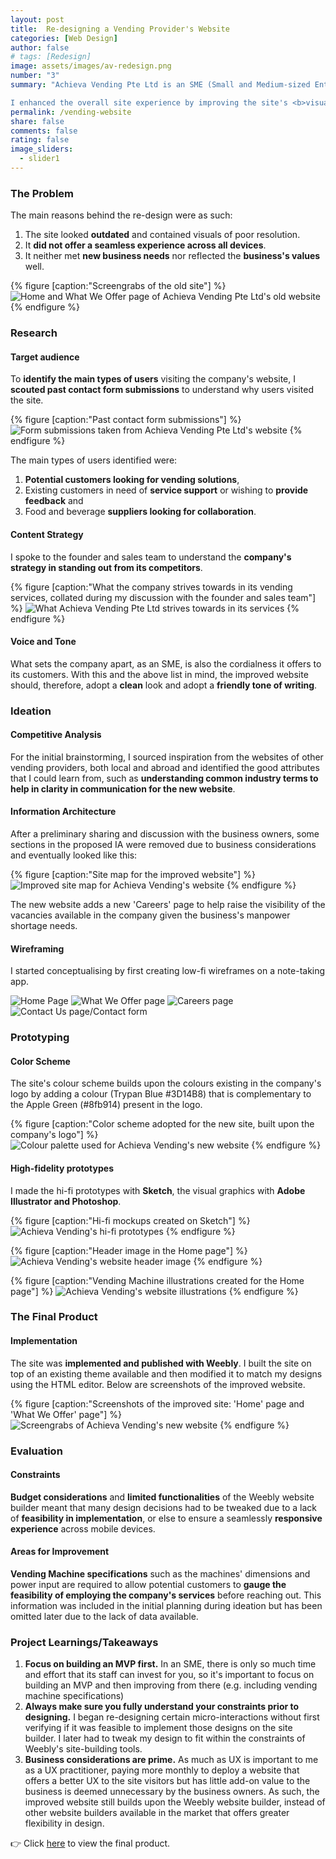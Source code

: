```yaml
---
layout: post
title:  Re-designing a Vending Provider's Website
categories: [Web Design]
author: false
# tags: [Redesign]
image: assets/images/av-redesign.png
number: "3"
summary: "Achieva Vending Pte Ltd is an SME (Small and Medium-sized Enterprise) in Singapore that <b>provides vending services for food and beverages.</b> The design of its company website looks increasingly <b>outdated</b> compared to its competitors, and the <b>accessibility of information on the website fell short</b> of users' expectations. An overhaul feels long overdue and will help ensure the company can remain competitive in the industry.

I enhanced the overall site experience by improving the site's <b>visual design</b> and <b>information architecture</b> for better clarity on the business's solutions available. I also worked with the business owners and sales personnel to <b>revamp the UX writing</b> of the pages. The site was built using Weebly."
permalink: /vending-website
share: false
comments: false
rating: false
image_sliders: 
  - slider1
---
```


### The Problem

The main reasons behind the re-design were as such:
1. The site looked **outdated** and contained visuals of poor resolution.
2. It **did not offer a seamless experience across all devices**.
3. It neither met **new business needs** nor reflected the **business's values** well.

{% figure [caption:"Screengrabs of the old site"] %}
![Home and What We Offer page of Achieva Vending Pte Ltd's old website](assets/images/av-redesign-old.png)
{% endfigure %}

### Research

#### Target audience

To **identify the main types of users** visiting the company's website, I **scouted past contact form submissions** to understand why users visited the site.

{% figure [caption:"Past contact form submissions"] %}
![Form submissions taken from Achieva Vending Pte Ltd's website](assets/images/av-redesign-formsubmissions.png)
{% endfigure %}

The main types of users identified were:
1. **Potential customers looking for vending solutions**, 
2. Existing customers in need of **service support** or wishing to **provide feedback** and
3. Food and beverage **suppliers looking for collaboration**.

#### Content Strategy

I spoke to the founder and sales team to understand the **company's strategy in standing out from its competitors**.

{% figure [caption:"What the company strives towards in its vending services, collated during my discussion with the founder and sales team"] %}
![What Achieva Vending Pte Ltd strives towards in its services](assets/images/av-redesign-values.png)
{% endfigure %}

#### Voice and Tone

What sets the company apart, as an SME, is also the cordialness it offers to its customers. With this and the above list in mind, the improved website should, therefore, adopt a **clean** look and adopt a **friendly tone of writing**.

### Ideation

#### Competitive Analysis

For the initial brainstorming, I sourced inspiration from the websites of other vending providers, both local and abroad and identified the good attributes that I could learn from, such as **understanding common industry terms to help in clarity in communication for the new website**. 

#### Information Architecture

After a preliminary sharing and discussion with the business owners, some sections in the proposed IA were removed due to business considerations and eventually looked like this:

{% figure [caption:"Site map for the improved website"] %}
![Improved site map for Achieva Vending's website](assets/images/av-redesign-ia.png)
{% endfigure %}

The new website adds a new 'Careers' page to help raise the visibility of the vacancies available in the company given the business's manpower shortage needs.

#### Wireframing

I started conceptualising by first creating low-fi wireframes on a note-taking app.

<div id="slider1">
	
  <img src="{{site.url}}/assets/images/av-redesign-wireframes1.png" title="Low-fi wireframes (1/4)" alt="Home Page">
	
  <img data-src="{{site.url}}/assets/images/av-redesign-wireframes2.png" title="Low-fi wireframes (2/4)" src="" alt="What We Offer page">
	
  <img data-src="{{site.url}}/assets/images/av-redesign-wireframes3.png" data-src-2x="" src="" title="Low-fi wireframes (3/4)" alt="Careers page">

  <img data-src="{{site.url}}/assets/images/av-redesign-wireframes4.png" data-src-2x="" src="" title="Low-fi wireframes (4/4)" alt="Contact Us page/Contact form">
  
</div>

<script src="{{ site.baseurl }}/bower_components/ideal-image-slider/ideal-image-slider.js"></script>
<script src="{{ site.baseurl }}/bower_components/ideal-image-slider/extensions/bullet-nav/iis-bullet-nav.js"></script>
<script src="{{ site.baseurl }}/bower_components/ideal-image-slider/extensions/captions/iis-captions.js"></script>
<script>
  // new IdealImageSlider.Slider('#slider');
  var slider1 = new IdealImageSlider.Slider({
	selector: '#slider1',
	//height: 400, // Required but can be set by CSS
	interval: 4000
});
  // var slider = new IdealImageSlider.Slider('#slider');
  slider1.addBulletNav();
  slider1.addCaptions();
  slider1.start();
</script>


### Prototyping

#### Color Scheme

The site's colour scheme builds upon the colours existing in the company's logo by adding a colour (Trypan Blue #3D14B8) that is complementary to the Apple Green (#8fb914) present in the logo. 

{% figure [caption:"Color scheme adopted for the new site, built upon the company's logo"] %}
![Colour palette used for Achieva Vending's new website](assets/images/av-redesign-color-scheme.png)
{% endfigure %}

#### High-fidelity prototypes

I made the hi-fi prototypes with **Sketch**, the visual graphics with **Adobe Illustrator and Photoshop**.

{% figure [caption:"Hi-fi mockups created on Sketch"] %}
![Achieva Vending's hi-fi prototypes](assets/images/av-redesign-hifi.png)
{% endfigure %}

{% figure [caption:"Header image in the Home page"] %}
![Achieva Vending's website header image](assets/images/av-redesign-header.png)
{% endfigure %}

{% figure [caption:"Vending Machine illustrations created for the Home page"] %}
![Achieva Vending's website illustrations](assets/images/av-redesign-visuals.png)
{% endfigure %}

### The Final Product

#### Implementation
The site was **implemented and published with Weebly**. I built the site on top of an existing theme available and then modified it to match my designs using the HTML editor. Below are screenshots of the improved website.

{% figure [caption:"Screenshots of the improved site: 'Home' page and 'What We Offer' page"] %}
![Screengrabs of Achieva Vending's new website](assets/images/av-redesign-final-product1.png)
{% endfigure %}

### Evaluation

#### Constraints
**Budget considerations** and **limited functionalities** of the Weebly website builder meant that many design decisions had to be tweaked due to a lack of **feasibility in implementation**, or else to ensure a seamlessly **responsive experience** across mobile devices.

#### Areas for Improvement
**Vending Machine specifications** such as the machines' dimensions and power input are required to allow potential customers to **gauge the feasibility of employing the company's services** before reaching out. This information was included in the initial planning during ideation but has been omitted later due to the lack of data available. 


### Project Learnings/Takeaways

1. **Focus on building an MVP first.** In an SME, there is only so much time and effort that its staff can invest for you, so it's important to focus on building an MVP and then improving from there (e.g. including vending machine specifications)
2. **Always make sure you fully understand your constraints prior to designing.** I began re-designing certain micro-interactions without first verifying if it was feasible to implement those designs on the site builder. I later had to tweak my design to fit within the constraints of Weebly's site-building tools.
3. **Business considerations are prime.** As much as UX is important to me as a UX practitioner, paying more monthly to deploy a website that offers a better UX to the site visitors but has little add-on value to the business is deemed unnecessary by the business owners. As such, the improved website still builds upon the Weebly website builder, instead of other website builders available in the market that offers greater flexibility in design.


<div class="additional-notes">
👉  Click <a href="http://www.achievavending.com.sg/" target="_blank">here</a> to view the final product.
</div>